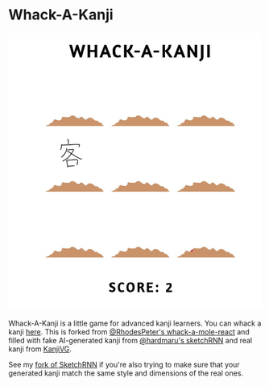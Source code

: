 # Whack-A-Kanji

![Gameplay](https://raw.githubusercontent.com/iantheparker/whack-a-kanji/master/public/still.jpg)

Whack-A-Kanji is a little game for advanced kanji learners.
You can whack a kanji [here](https://whack-a-kanji.netlify.com/).
This is forked from [@RhodesPeter's whack-a-mole-react](https://github.com/RhodesPeter/whack-a-mole-react) and filled with fake AI-generated kanji from [@hardmaru's sketchRNN](https://github.com/hardmaru/sketch-rnn) and real kanji from [KanjiVG](http://kanjivg.tagaini.net/).

See my [fork of SketchRNN](https://github.com/iantheparker/sketch-rnn) if you're also trying to make sure that your generated kanji match the same style and dimensions of the real ones.
